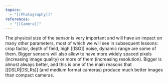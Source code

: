 ```yaml
---
topics:
  - "[[Photography]]"
references:
  - "[[Camera]]"
---
```

The physical size of the sensor is very important and will have an impact on many other parameters, most of which we will see in subsequent lessons: crop factor, depth of field, high [[ISO]] noise, dynamic range are some of them. Bigger sensors will also allow to have more widely spaced pixels (increasing image quality) or more of them (increasing resolution). Bigger is almost always better, and this is one of the main reasons that [[DSLR|DSLRs]] (and medium format cameras) produce much better images than compact cameras.

